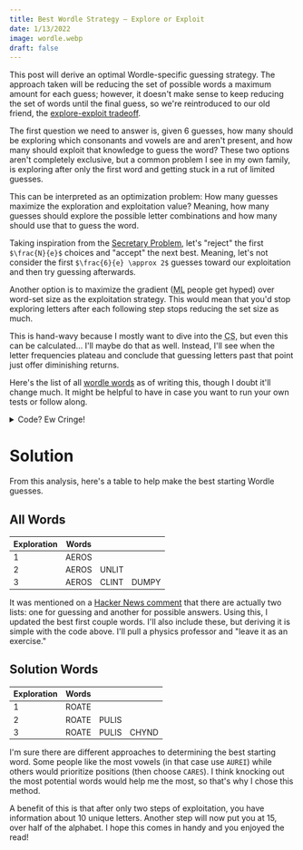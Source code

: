 ```yaml
---
title: Best Wordle Strategy — Explore or Exploit
date: 1/13/2022
image: wordle.webp
draft: false
---
```


This post will derive an optimal Wordle-specific guessing strategy. The approach taken will be reducing the set of possible words a maximum amount for each guess; however, it doesn't make sense to keep reducing the set of words until the final guess, so we're reintroduced to our old friend, the [explore-exploit tradeoff](https://conceptually.org/concepts/explore-or-exploit).

The first question we need to answer is, given 6 guesses, how many should be exploring which consonants and vowels are and aren't present, and how many should exploit that knowledge to guess the word? These two options aren't completely exclusive, but a common problem I see in my own family, is exploring after only the first word and getting stuck in a rut of limited guesses.

This can be interpreted as an optimization problem: How many guesses maximize the exploration and exploitation value? Meaning, how many guesses should explore the possible letter combinations and how many should use that to guess the word.

Taking inspiration from the [Secretary Problem](https://wikipedia.org/wiki/Secretary_problem), let's "reject" the first `$\frac{N}{e}$` choices and "accept" the next best. Meaning, let's not consider the first `$\frac{6}{e} \approx 2$` guesses toward our exploitation and then try guessing afterwards.

Another option is to maximize the gradient (<abbr title="Machine Learning">ML</abbr> people get hyped) over word-set size as the exploitation strategy. This would mean that you'd stop exploring letters after each following step stops reducing the set size as much.

This is hand-wavy because I mostly want to dive into the <abbr title="Computer Science">CS</abbr>, but even this can be calculated… I'll maybe do that as well. Instead, I'll see when the letter frequencies plateau and conclude that guessing letters past that point just offer diminishing returns.

Here's the list of all [wordle words](data/wordles.txt) as of writing this, though I doubt it'll change much. It might be helpful to have in case you want to run your own tests or follow along.

<details>

<summary>Code? Ew Cringe!</summary>

We'll begin by importing commonly-used packages since it should be highly accessible for anyone. `Matplotlib` isn't necessary since I show the image, so if you don't have it installed, don't worry.

```python
from matplotlib import pyplot as plt
from itertools import permutations
```
Now, we just define some helper functions that iterate through the Wordle words and keep track of different patterns.

```python
def letter_distribution(words):
    d = {}
    for word in words:
        for letter in word:
            d[letter] = d.get(letter, 0) + 1
    return d


def letter_placement(words):
    d = {0: {}, 1: {}, 2: {}, 3: {}, 4: {}}
    for word in words:
        for i, letter in enumerate(word):
            d[i][letter] = d[i].get(letter, 0) + 1
    return d


def score_placement(word, letter_places):
    score = 0
    for i, letter in enumerate(word):
        score += letter_places[i][letter]
    return score


def subset_from_letters(word : str, words : set) -> set:
    return set(wordle for wordle in words \
               if set(wordle).issubset(word))
```

Let's open the `wordles.txt` file and make words a set of all the possible five-letter words.

```python
# map's lambda takes the first 5 characters of each line
# in wordles.txt, removing the \n character
words = set(map(lambda x: x[:5], open("wordles.txt", "r")))
```

To begin determining the best starting word(s), we look at the letter frequency.

```python
letter_dist = letter_distribution(words)
dist = sorted(letter_dist.items(), key=lambda x: x[1], reverse=True)

plt.bar([x[0] for x in dist], [y[1] for y in dist])
plt.show()
```

![Letter Distribution](images/wordLetters.webp)

| Letter | Count |
|--------|------:|
| s      |  6665 |
| e      |  6662 |
| a      |  5990 |
| o      |  4438 |
| r      |  4158 |
| i      |  3759 |
| l      |  3371 |
| t      |  3295 |
| n      |  2952 |
| u      |  2511 |
| d      |  2453 |
| y      |  2074 |
| c      |  2028 |
| p      |  2019 |
| m      |  1976 |
| h      |  1760 |
| g      |  1644 |
| b      |  1627 |
| k      |  1505 |
| f      |  1115 |
| w      |  1039 |
| v      |   694 |
| z      |   434 |
| j      |   291 |
| x      |   288 |
| q      |   112 |

Unsurprisingly, the vowels (`e`, `a`, `o`, …, `i`, `u`, `y`?) are highly ranked. What's interesting is that `s` occurs more than `e`. Regardless, let's maximize the letters possible on the first guess and search for which words can be made with "seaor". While we're at it, let's see what the second and third words are following that same strategy.

```python
print(set(word for word in subset_from_letters("seaor", words) \
					if len(set(word)) == 5))

print(set(word for word in subset_from_letters("iltnu", words) \
					if len(set(word)) == 5))

print(set(word for word in subset_from_letters("dycpm", words) \
					if len(set(word)) == 5))
```

> {'aeros', 'arose', 'soare'}
> {'unlit', 'until'}
> {}

Well, we have three choices for the best first word: `aeros`, `arose`, and `soare`. And luckily there are even some second choices: `unlit`, `until`.

What we can do now is compare these options to determine the best. "How will one be better than another with the same letters?" you might ask. Well, we can now consider letter position. This is moving more toward exploitation.

```python
letter_places = letter_placement(words)

first = {'aeros', 'soare', 'arose'}
second = {'unlit', 'until'}

for word in first:
    print(word, score_placement(word, letter_places))

for word in second:
    print(word, score_placement(word, letter_places))
```

| Word  | Score |
|-------|------:|
| aeros |  8219 |
| soare |  7138 |
| arose |  4708 |
|       |       |
| unlit |  2989 |
| until |  2506 |

As we can see, [aeros](https://www.thefreedictionary.com/Aeros) is the best of the three options for our first word. As for our second choice, [unlit](https://www.thefreedictionary.com/unlit) is the better than `until`. All this ranking is doing is seeing if a letter in a certain position is more likely than in a different position.

If you look at the letter distribution graph, you'll see that the frequencies level out around y-m. This indicates that searching past that point won't result in too many additional words.

For the sake of completion, we'll search for the final word. However, now we'll need to switch the lowest value characters around until a new second and third word can be arranged.

```python
exploit_count = 3
letters = ''.join([letter for letter, count in dist[:exploit_count * 5]])

for word in permutations(letters):
    first = set(w for w in subset_from_letters(word[:5], words) \
                if len(set(w)) == 5)
    second = set(w for w in subset_from_letters(word[5:10], words) \
                 if len(set(w)) == 5)
    third = set(w for w in subset_from_letters(word[10:15], words) \
                if len(set(w)) == 5)

    if first and second and third:
        print(first, second, third)
        break
```

> {'soare', 'aeros', 'arose'} {'clint'} {'dumpy'}

</details>

# Solution

From this analysis, here's a table to help make the best starting Wordle guesses.

## All Words

| Exploration | Words |       |       |
|-------------|-------|-------|-------|
| 1           | AEROS |       |       |
| 2           | AEROS | UNLIT |       |
| 3           | AEROS | CLINT | DUMPY |

It was mentioned on a [Hacker News comment](https://news.ycombinator.com/item?id=29928263#29930961) that there are actually two lists: one for guessing and another for possible answers. Using this, I updated the best first couple words. I'll also include these, but deriving it is simple with the code above. I'll pull a physics professor and "leave it as an exercise."

## Solution Words

| Exploration | Words |       |       |
|-------------|-------|-------|-------|
| 1           | ROATE |       |       |
| 2           | ROATE | PULIS |       |
| 3           | ROATE | PULIS | CHYND |

I'm sure there are different approaches to determining the best starting word. Some people like the most vowels (in that case use `AUREI`) while others would prioritize positions (then choose `CARES`). I think knocking out the most potential words would help me the most, so that's why I chose this method.

A benefit of this is that after only two steps of exploitation, you have information about 10 unique letters. Another step will now put you at 15, over half of the alphabet. I hope this comes in handy and you enjoyed the read!
